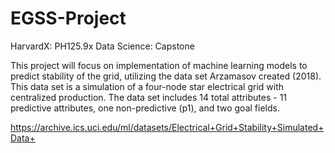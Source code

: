 # EGSS-Project

HarvardX: PH125.9x Data Science: Capstone

This project will focus on implementation of machine learning models to predict stability of the grid, utilizing the data set Arzamasov created (2018). This data set is a simulation of a four-node star electrical grid with centralized production. The data set includes 14 total attributes - 11 predictive attributes, one non-predictive (p1), and two goal fields.

https://archive.ics.uci.edu/ml/datasets/Electrical+Grid+Stability+Simulated+Data+
